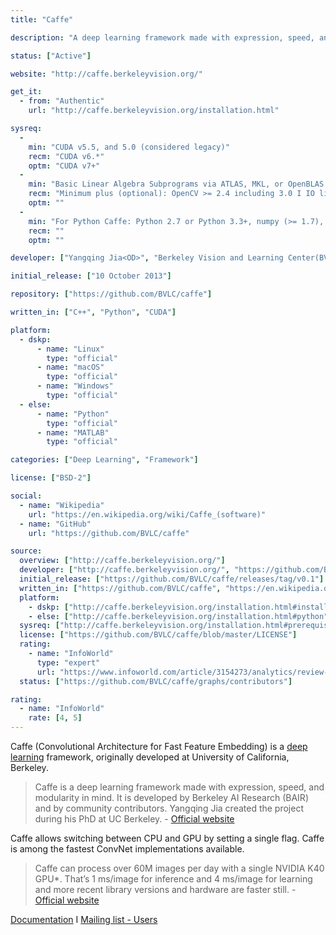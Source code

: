 ```yaml
---
title: "Caffe"

description: "A deep learning framework made with expression, speed, and modularity in mind"

status: ["Active"]

website: "http://caffe.berkeleyvision.org/"

get_it:
  - from: "Authentic"
    url: "http://caffe.berkeleyvision.org/installation.html"

sysreq:
  -
    min: "CUDA v5.5, and 5.0 (considered legacy)"
    recm: "CUDA v6.*"
    optm: "CUDA v7+"
  -
    min: "Basic Linear Algebra Subprograms via ATLAS, MKL, or OpenBLAS I Boost >= 1.55 I protobuf, glog, gflags, hdf5"
    recm: "Minimum plus (optional): OpenCV >= 2.4 including 3.0 I IO libraries: lmdb, leveldb (note: leveldb requires snappy) I cuDNN for GPU acceleration (v6)"
    optm: ""
  -
    min: "For Python Caffe: Python 2.7 or Python 3.3+, numpy (>= 1.7), boost-provided boost.python I For MATLAB Caffe: MATLAB with the mex compiler."
    recm: ""
    optm: ""

developer: ["Yangqing Jia<OD>", "Berkeley Vision and Learning Center(BVLC)/Berkeley AI Research(BAIR)"]

initial_release: ["10 October 2013"]

repository: ["https://github.com/BVLC/caffe"]

written_in: ["C++", "Python", "CUDA"]

platform:
  - dskp:
      - name: "Linux"
        type: "official"
      - name: "macOS"
        type: "official"
      - name: "Windows"
        type: "official"
  - else:
      - name: "Python"
        type: "official"
      - name: "MATLAB"
        type: "official"

categories: ["Deep Learning", "Framework"]

license: ["BSD-2"]

social:
  - name: "Wikipedia"
    url: "https://en.wikipedia.org/wiki/Caffe_(software)"
  - name: "GitHub"
    url: "https://github.com/BVLC/caffe"

source:
  overview: ["http://caffe.berkeleyvision.org/"]
  developer: ["http://caffe.berkeleyvision.org/", "https://github.com/BVLC/caffe/blob/master/README.md#caffe"]
  initial_release: ["https://github.com/BVLC/caffe/releases/tag/v0.1"]
  written_in: ["https://github.com/BVLC/caffe", "https://en.wikipedia.org/w/index.php?title=Caffe_(software)&oldid=881123611"]
  platform:
    - dskp: ["http://caffe.berkeleyvision.org/installation.html#installation"]
    - else: ["http://caffe.berkeleyvision.org/installation.html#python", "http://caffe.berkeleyvision.org/installation.html#matlab"]
  sysreq: ["http://caffe.berkeleyvision.org/installation.html#prerequisites"]
  license: ["https://github.com/BVLC/caffe/blob/master/LICENSE"]
  rating:
    - name: "InfoWorld"
      type: "expert"
      url: "https://www.infoworld.com/article/3154273/analytics/review-caffe-deep-learning-conquers-image-classification.html"
  status: ["https://github.com/BVLC/caffe/graphs/contributors"]

rating:
  - name: "InfoWorld"
    rate: [4, 5]
---
```

  Caffe (Convolutional Architecture for Fast Feature Embedding) is a [deep learning](/categories/deep-learning) framework, originally developed at University of California, Berkeley.
  
  > Caffe is a deep learning framework made with expression, speed, and modularity in mind. It is developed by Berkeley AI Research (BAIR) and by community contributors. Yangqing Jia created the project during his PhD at UC Berkeley.
  > \- [Official website](http://caffe.berkeleyvision.org/#caffe)
  
  Caffe allows switching between CPU and GPU by setting a single flag. Caffe is among the fastest ConvNet implementations available.
  > Caffe can process over 60M images per day with a single NVIDIA K40 GPU*. That’s 1 ms/image for inference and 4 ms/image for learning and more recent library versions and hardware are faster still. \- [Official website](http://caffe.berkeleyvision.org/#why-caffe)
  
  [Documentation](http://caffe.berkeleyvision.org/#Documentation) I [Mailing list - Users](https://groups.google.com/forum/#!forum/caffe-users)

